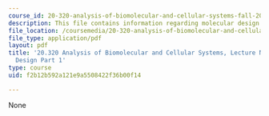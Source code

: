 ```yaml
---
course_id: 20-320-analysis-of-biomolecular-and-cellular-systems-fall-2012
description: This file contains information regarding molecular design part 1.
file_location: /coursemedia/20-320-analysis-of-biomolecular-and-cellular-systems-fall-2012/f2b12b592a121e9a5508422f36b00f14_MIT20_320F12_Tpc_3_Mol_Des.pdf
file_type: application/pdf
layout: pdf
title: '20.320 Analysis of Biomolecular and Cellular Systems, Lecture Notes: 3 Molecular
  Design Part 1'
type: course
uid: f2b12b592a121e9a5508422f36b00f14

---
```

None